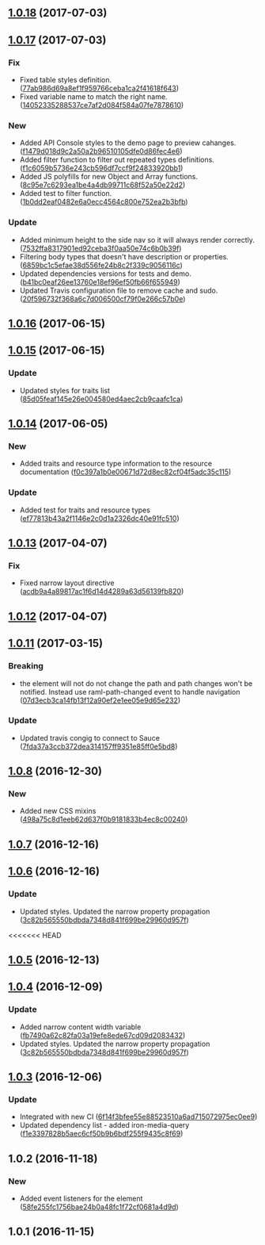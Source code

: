 <a name="1.0.18"></a>
## [1.0.18](https://github.com/advanced-rest-client/raml-docs-resource-viewer/compare/1.0.17...v1.0.18) (2017-07-03)




<a name="1.0.17"></a>
## [1.0.17](https://github.com/advanced-rest-client/raml-docs-resource-viewer/compare/1.0.16...v1.0.17) (2017-07-03)


### Fix

* Fixed table styles definition. ([77ab986d69a8ef1f959766ceba1ca2f41618f643](https://github.com/advanced-rest-client/raml-docs-resource-viewer/commit/77ab986d69a8ef1f959766ceba1ca2f41618f643))
* Fixed variable name to match the right name. ([14052335288537ce7af2d084f584a07fe7878610](https://github.com/advanced-rest-client/raml-docs-resource-viewer/commit/14052335288537ce7af2d084f584a07fe7878610))

### New

* Added API Console styles to the demo page to preview cahanges. ([f1479d018d9c2a50a2b96510105dfe0d86fec4e6](https://github.com/advanced-rest-client/raml-docs-resource-viewer/commit/f1479d018d9c2a50a2b96510105dfe0d86fec4e6))
* Added filter function to filter out repeated types definitions. ([f1c6059b5736e243cb596df7ccf9f24833920bb1](https://github.com/advanced-rest-client/raml-docs-resource-viewer/commit/f1c6059b5736e243cb596df7ccf9f24833920bb1))
* Added JS polyfills for new Object and Array functions. ([8c95e7c6293ea1be4a4db99711c68f52a50e22d2](https://github.com/advanced-rest-client/raml-docs-resource-viewer/commit/8c95e7c6293ea1be4a4db99711c68f52a50e22d2))
* Added test to filter function. ([1b0dd2eaf0482e6a0ecc4564c800e752ea2b3bfb](https://github.com/advanced-rest-client/raml-docs-resource-viewer/commit/1b0dd2eaf0482e6a0ecc4564c800e752ea2b3bfb))

### Update

* Added minimum height to the side nav so it will always render correctly. ([7532ffa8317901ed92ceba3f0aa50e74c6b0b39f](https://github.com/advanced-rest-client/raml-docs-resource-viewer/commit/7532ffa8317901ed92ceba3f0aa50e74c6b0b39f))
* Filtering body types that doesn't have description or properties. ([6859bc1c5efae38d556fe24b8c2f339c9056116c](https://github.com/advanced-rest-client/raml-docs-resource-viewer/commit/6859bc1c5efae38d556fe24b8c2f339c9056116c))
* Updated dependencies versions for tests and demo. ([b41bc0eaf26ee13760e18ef96ef50fb66f655949](https://github.com/advanced-rest-client/raml-docs-resource-viewer/commit/b41bc0eaf26ee13760e18ef96ef50fb66f655949))
* Updated Travis configuration file to remove cache and sudo. ([20f596732f368a6c7d006500cf79f0e266c57b0e](https://github.com/advanced-rest-client/raml-docs-resource-viewer/commit/20f596732f368a6c7d006500cf79f0e266c57b0e))



<a name="1.0.16"></a>
## [1.0.16](https://github.com/advanced-rest-client/raml-docs-resource-viewer/compare/1.0.15...v1.0.16) (2017-06-15)




<a name="1.0.15"></a>
## [1.0.15](https://github.com/advanced-rest-client/raml-docs-resource-viewer/compare/1.0.14...v1.0.15) (2017-06-15)


### Update

* Updated styles for traits list ([85d05feaf145e26e004580ed4aec2cb9caafc1ca](https://github.com/advanced-rest-client/raml-docs-resource-viewer/commit/85d05feaf145e26e004580ed4aec2cb9caafc1ca))



<a name="1.0.14"></a>
## [1.0.14](https://github.com/advanced-rest-client/raml-docs-resource-viewer/compare/1.0.13...v1.0.14) (2017-06-05)


### New

* Added traits and resource type information to the resource documentation ([f0c397a1b0e00671d72d8ec82cf04f5adc35c115](https://github.com/advanced-rest-client/raml-docs-resource-viewer/commit/f0c397a1b0e00671d72d8ec82cf04f5adc35c115))

### Update

* Added test for traits and resource types ([ef77813b43a2f1146e2c0d1a2326dc40e91fc510](https://github.com/advanced-rest-client/raml-docs-resource-viewer/commit/ef77813b43a2f1146e2c0d1a2326dc40e91fc510))



<a name="1.0.13"></a>
## [1.0.13](https://github.com/advanced-rest-client/raml-docs-resource-viewer/compare/1.0.11...v1.0.13) (2017-04-07)


### Fix

* Fixed narrow layout directive ([acdb9a4a89817ac1f6d14d4289a63d56139fb820](https://github.com/advanced-rest-client/raml-docs-resource-viewer/commit/acdb9a4a89817ac1f6d14d4289a63d56139fb820))



<a name="1.0.12"></a>
## [1.0.12](https://github.com/advanced-rest-client/raml-docs-resource-viewer/compare/1.0.11...v1.0.12) (2017-04-07)




<a name="1.0.11"></a>
## [1.0.11](https://github.com/advanced-rest-client/raml-docs-resource-viewer/compare/1.0.10...v1.0.11) (2017-03-15)


### Breaking

* the element will not do not change the path and path changes won't be notified. Instead use raml-path-changed event to handle navigation ([07d3ecb3ca14fb13f12a90ef2e1ee05e9d65e232](https://github.com/advanced-rest-client/raml-docs-resource-viewer/commit/07d3ecb3ca14fb13f12a90ef2e1ee05e9d65e232))

### Update

* Updated travis congig to connect to Sauce ([7fda37a3ccb372dea314157ff9351e85ff0e5bd8](https://github.com/advanced-rest-client/raml-docs-resource-viewer/commit/7fda37a3ccb372dea314157ff9351e85ff0e5bd8))



<a name="1.0.8"></a>
## [1.0.8](https://github.com/advanced-rest-client/raml-docs-resource-viewer/compare/1.0.7...v1.0.8) (2016-12-30)


### New

* Added new CSS mixins ([498a75c8d1eeb62d637f0b9181833b4ec8c00240](https://github.com/advanced-rest-client/raml-docs-resource-viewer/commit/498a75c8d1eeb62d637f0b9181833b4ec8c00240))



<a name="1.0.7"></a>
## [1.0.7](https://github.com/advanced-rest-client/raml-docs-resource-viewer/compare/1.0.6...v1.0.7) (2016-12-16)




<a name="1.0.6"></a>
## [1.0.6](https://github.com/advanced-rest-client/raml-docs-resource-viewer/compare/1.0.5...v1.0.6) (2016-12-16)


### Update

* Updated styles. Updated the narrow property propagation ([3c82b565550bdbda7348d841f699be29960d957f](https://github.com/advanced-rest-client/raml-docs-resource-viewer/commit/3c82b565550bdbda7348d841f699be29960d957f))



<<<<<<< HEAD
<a name="1.0.5"></a>
## [1.0.5](https://github.com/advanced-rest-client/raml-docs-resource-viewer/compare/1.0.4...v1.0.5) (2016-12-13)




<a name="1.0.4"></a>
## [1.0.4](https://github.com/advanced-rest-client/raml-docs-resource-viewer/compare/1.0.3...v1.0.4) (2016-12-09)


### Update

* Added narrow content width variable ([fb7490a62c82fa03a19efe8ede67cd09d2083432](https://github.com/advanced-rest-client/raml-docs-resource-viewer/commit/fb7490a62c82fa03a19efe8ede67cd09d2083432))
* Updated styles. Updated the narrow property propagation ([3c82b565550bdbda7348d841f699be29960d957f](https://github.com/advanced-rest-client/raml-docs-resource-viewer/commit/3c82b565550bdbda7348d841f699be29960d957f))


<a name="1.0.3"></a>
## [1.0.3](https://github.com/advanced-rest-client/raml-docs-resource-viewer/compare/1.0.2...v1.0.3) (2016-12-06)


### Update

* Integrated with new CI ([6f14f3bfee55e88523510a6ad715072975ec0ee9](https://github.com/advanced-rest-client/raml-docs-resource-viewer/commit/6f14f3bfee55e88523510a6ad715072975ec0ee9))
* Updated dependency list - added iron-media-query ([f1e3397828b5aec6cf50b9b6bdf255f9435c8f69](https://github.com/advanced-rest-client/raml-docs-resource-viewer/commit/f1e3397828b5aec6cf50b9b6bdf255f9435c8f69))



<a name="1.0.2"></a>
## 1.0.2 (2016-11-18)


### New

* Added event listeners for the <raml-path-to-object> element ([58fe255fc1756bae24b0a48fc1f72cf0681a4d9d](https://github.com/advanced-rest-client/raml-docs-resource-viewer/commit/58fe255fc1756bae24b0a48fc1f72cf0681a4d9d))



<a name="1.0.1"></a>
## 1.0.1 (2016-11-15)




